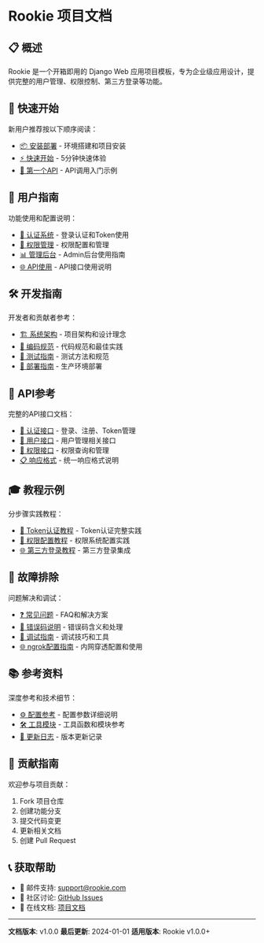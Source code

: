 # Rookie 项目文档

## 📋 概述

Rookie 是一个开箱即用的 Django Web 应用项目模板，专为企业级应用设计，提供完整的用户管理、权限控制、第三方登录等功能。

## 🚀 快速开始

新用户推荐按以下顺序阅读：

- [📦 安装部署](getting-started/installation.md) - 环境搭建和项目安装
- [⚡ 快速开始](getting-started/quick-start.md) - 5分钟快速体验
- [🔌 第一个API](getting-started/first-api.md) - API调用入门示例

## 📖 用户指南

功能使用和配置说明：

- [🔐 认证系统](user-guide/authentication.md) - 登录认证和Token使用
- [🔑 权限管理](user-guide/permissions.md) - 权限配置和管理
- [📊 管理后台](user-guide/admin-panel.md) - Admin后台使用指南
- [🌐 API使用](user-guide/api-usage.md) - API接口使用说明

## 🛠️ 开发指南

开发者和贡献者参考：

- [🏗️ 系统架构](developer-guide/architecture.md) - 项目架构和设计理念
- [📝 编码规范](developer-guide/coding-standards.md) - 代码规范和最佳实践
- [🧪 测试指南](developer-guide/testing.md) - 测试方法和规范
- [🚀 部署指南](developer-guide/deployment.md) - 生产环境部署

## 📡 API参考

完整的API接口文档：

- [🔐 认证接口](api-reference/authentication.md) - 登录、注册、Token管理
- [👥 用户接口](api-reference/users.md) - 用户管理相关接口
- [🔑 权限接口](api-reference/permissions.md) - 权限查询和管理
- [📋 响应格式](api-reference/responses.md) - 统一响应格式说明

## 🎓 教程示例

分步骤实践教程：

- [🔑 Token认证教程](tutorials/token-auth-tutorial.md) - Token认证完整实践
- [🔐 权限配置教程](tutorials/permission-tutorial.md) - 权限系统配置实践
- [🌐 第三方登录教程](tutorials/third-party-login.md) - 第三方登录集成

## 🔧 故障排除

问题解决和调试：

- [❓ 常见问题](troubleshooting/common-issues.md) - FAQ和解决方案
- [🚨 错误码说明](troubleshooting/error-codes.md) - 错误码含义和处理
- [🐛 调试指南](troubleshooting/debugging.md) - 调试技巧和工具
- [🌐 ngrok配置指南](troubleshooting/ngrok-setup.md) - 内网穿透配置和使用

## 📚 参考资料

深度参考和技术细节：

- [⚙️ 配置参考](reference/configuration.md) - 配置参数详细说明
- [🛠️ 工具模块](reference/utils.md) - 工具函数和模块参考
- [📝 更新日志](reference/changelog.md) - 版本更新记录

## 🤝 贡献指南

欢迎参与项目贡献：

1. Fork 项目仓库
2. 创建功能分支
3. 提交代码变更
4. 更新相关文档
5. 创建 Pull Request

## 📞 获取帮助

- 📧 邮件支持: support@rookie.com
- 💬 社区讨论: [GitHub Issues](https://github.com/degary/RooKie/issues)
- 📖 在线文档: [项目文档](https://rookie-docs.com)

---

**文档版本**: v1.0.0
**最后更新**: 2024-01-01
**适用版本**: Rookie v1.0.0+
